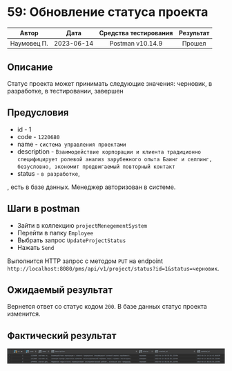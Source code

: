 # 59: Обновление статуса проекта

|    Автор    |    Дата    | Средства тестирования | Результат |
|:-----------:|:----------:|:---------------------:|:---------:|
| Наумовец П. | 2023-06-14 |   Postman v10.14.9    |  Прошел   |

## Описание

Статус проекта может принимать следующие значения: черновик, в разработке, в тестировании, завершен

## Предусловия

* id - 1
* code - `1220680`
* name - `система управления проектами`
* description - `Взаимодействие корпорации и клиента традиционно специфицирует ролевой анализ зарубежного опыта Баинг и селлинг, безусловно, экономит продвигаемый повторный контакт`
* status - `в разработке`,

, есть в базе данных. Менеджер авторизован в системе.

## Шаги в postman

* Зайти в коллекцию `projectMenegementSystem`
* Перейти в папку `Employee`
* Выбрать запрос `UpdateProjectStatus`
* Нажать `Send`

Выполнится HTTP запрос с методом `PUT` на endpoint `http://localhost:8080/pms/api/v1/project/status?id=1&status=черновик`. 

## Ожидаемый результат

Вернется ответ со статус кодом `200`. В базе данных статус проекта изменится.

## Фактический результат

![Image alt](https://github.com/PavelNaymovets/project_management_system/blob/develop/doc/test-case/screenshot/project/project_update_status.PNG)